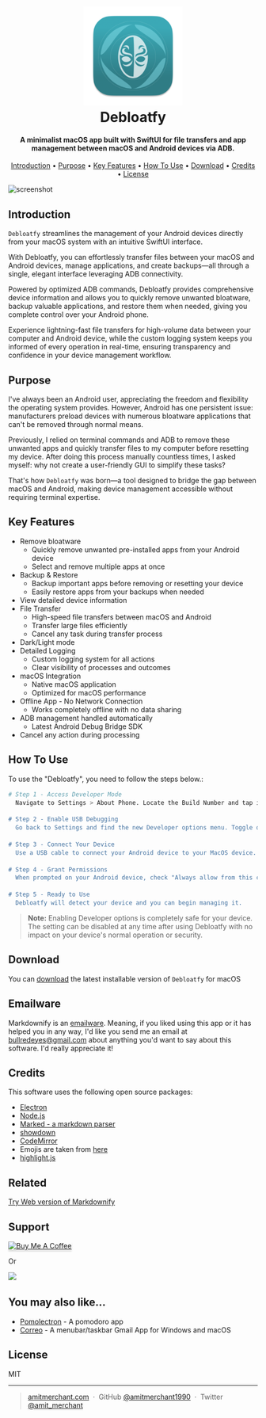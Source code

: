 
<h1 align="center">
  <br>
  <a href="https://github.com/Nijat-Hamid"><img src="https://github.com/Nijat-Hamid/Debloatfy-Android_App_Debloater/blob/main/Demo/image/logo.png" alt="Debloatfy" width="200"></a>
  <br>
  Debloatfy
  <br>
</h1>

<h4 align="center">A minimalist macOS app built with SwiftUI for file transfers and app management between macOS and Android devices via ADB.</h4>

<p align="center">
  <a href="#introduction">Introduction</a> •
  <a href="#purpose">Purpose</a> •
  <a href="#key-features">Key Features</a> •
  <a href="#how-to-use">How To Use</a> •
  <a href="#download">Download</a> •
  <a href="#credits">Credits</a> •
  <a href="#license">License</a>
</p>

![screenshot](https://raw.githubusercontent.com/amitmerchant1990/electron-markdownify/master/app/img/markdownify.gif)

## Introduction

`Debloatfy` streamlines the management of your Android devices directly from your macOS system with an intuitive SwiftUI interface.

With Debloatfy, you can effortlessly transfer files between your macOS and Android devices, manage applications, and create backups—all through a single, elegant interface leveraging ADB connectivity.

Powered by optimized ADB commands, Debloatfy provides comprehensive device information and allows you to quickly remove unwanted bloatware, backup valuable applications, and restore them when needed, giving you complete control over your Android phone.

Experience lightning-fast file transfers for high-volume data between your computer and Android device, while the custom logging system keeps you informed of every operation in real-time, ensuring transparency and confidence in your device management workflow.

## Purpose

I've always been an Android user, appreciating the freedom and flexibility the operating system provides. However, Android has one persistent issue: manufacturers preload devices with numerous bloatware applications that can't be removed through normal means.

Previously, I relied on terminal commands and ADB to remove these unwanted apps and quickly transfer files to my computer before resetting my device. After doing this process manually countless times, I asked myself: why not create a user-friendly GUI to simplify these tasks?

That's how `Debloatfy` was born—a tool designed to bridge the gap between macOS and Android, making device management accessible without requiring terminal expertise.

## Key Features

* Remove bloatware
  - Quickly remove unwanted pre-installed apps from your Android device
  - Select and remove multiple apps at once
* Backup & Restore
  - Backup important apps before removing or resetting your device
  - Easily restore apps from your backups when needed
* View detailed device information 
* File Transfer
  - High-speed file transfers between macOS and Android
  - Transfer large files efficiently
  - Cancel any task during transfer process
* Dark/Light mode
* Detailed Logging
  - Custom logging system for all actions
  - Clear visibility of processes and outcomes
* macOS Integration
  - Native macOS application
  - Optimized for macOS performance
* Offline App - No Network Connection
  - Works completely offline with no data sharing
* ADB management handled automatically
  - Latest Android Debug Bridge SDK
* Cancel any action during processing

## How To Use

To use the "Debloatfy", you need to follow the steps below.:

```bash
# Step 1 - Access Developer Mode
  Navigate to Settings > About Phone. Locate the Build Number and tap it 7 times. You'll see a message confirming "Developer options enabled".

# Step 2 - Enable USB Debugging
  Go back to Settings and find the new Developer options menu. Toggle on "USB debugging". Accept the security prompt when it appears.

# Step 3 - Connect Your Device
  Use a USB cable to connect your Android device to your MacOS device. Ensure your device is unlocked.

# Step 4 - Grant Permissions
  When prompted on your Android device, check "Always allow from this computer".

# Step 5 - Ready to Use
  Debloatfy will detect your device and you can begin managing it.
```

> **Note:**
> Enabling Developer options is completely safe for your device. The setting can be disabled at any time after using Debloatfy with no impact on your device's normal operation or security.


## Download

You can [download](https://github.com/Nijat-Hamid/Debloatfy-Android_App_Debloater/) the latest installable version of `Debloatfy` for macOS

## Emailware

Markdownify is an [emailware](https://en.wiktionary.org/wiki/emailware). Meaning, if you liked using this app or it has helped you in any way, I'd like you send me an email at <bullredeyes@gmail.com> about anything you'd want to say about this software. I'd really appreciate it!

## Credits

This software uses the following open source packages:

- [Electron](http://electron.atom.io/)
- [Node.js](https://nodejs.org/)
- [Marked - a markdown parser](https://github.com/chjj/marked)
- [showdown](http://showdownjs.github.io/showdown/)
- [CodeMirror](http://codemirror.net/)
- Emojis are taken from [here](https://github.com/arvida/emoji-cheat-sheet.com)
- [highlight.js](https://highlightjs.org/)

## Related

[Try Web version of Markdownify](https://notepad.js.org/markdown-editor/)

## Support

<a href="https://buymeacoffee.com/amitmerchant" target="_blank"><img src="https://www.buymeacoffee.com/assets/img/custom_images/purple_img.png" alt="Buy Me A Coffee" style="height: 41px !important;width: 174px !important;box-shadow: 0px 3px 2px 0px rgba(190, 190, 190, 0.5) !important;-webkit-box-shadow: 0px 3px 2px 0px rgba(190, 190, 190, 0.5) !important;" ></a>

<p>Or</p> 

<a href="https://www.patreon.com/amitmerchant">
	<img src="https://c5.patreon.com/external/logo/become_a_patron_button@2x.png" width="160">
</a>

## You may also like...

- [Pomolectron](https://github.com/amitmerchant1990/pomolectron) - A pomodoro app
- [Correo](https://github.com/amitmerchant1990/correo) - A menubar/taskbar Gmail App for Windows and macOS

## License

MIT

---

> [amitmerchant.com](https://www.amitmerchant.com) &nbsp;&middot;&nbsp;
> GitHub [@amitmerchant1990](https://github.com/amitmerchant1990) &nbsp;&middot;&nbsp;
> Twitter [@amit_merchant](https://twitter.com/amit_merchant)

